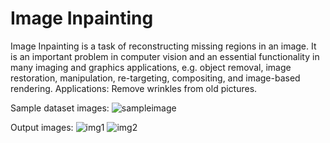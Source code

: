 # Image Inpainting
Image Inpainting is a task of reconstructing missing regions in an image. It is an important problem in computer vision and an essential functionality in many imaging and graphics applications, e.g. object removal, image restoration, manipulation, re-targeting, compositing, and image-based rendering.
Applications: Remove wrinkles from old pictures.

Sample dataset images:
![sampleimage](https://user-images.githubusercontent.com/57623274/197097424-ab4bcfc3-61be-43d7-8a8e-1f4eeec68f4d.png)

Output images:
![img1](https://user-images.githubusercontent.com/57623274/197097459-15639490-f392-431b-8eae-d1added37468.png)
![img2](https://user-images.githubusercontent.com/57623274/197097469-58b46b82-210e-44bb-afdf-ada2f69aa166.png)
